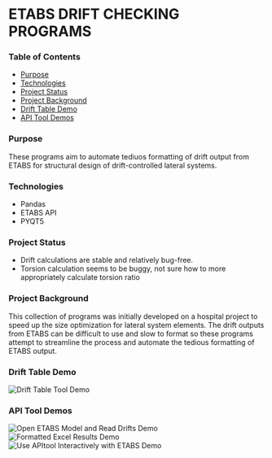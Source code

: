 # ETABS DRIFT CHECKING PROGRAMS

### Table of Contents
* [Purpose](#purpose)
* [Technologies](#technologies)
* [Project Status](#project-status)
* [Project Background](#project-background)
* [Drift Table Demo](#table-demo)
* [API Tool Demos](#API-demo)


### Purpose
These programs aim to automate tediuos formatting of drift output from ETABS for structural design of drift-controlled lateral systems.

### Technologies
 - Pandas
 - ETABS API
 - PYQT5

### Project Status
 - Drift calculations are stable and relatively bug-free. 
 - Torsion calculation seems to be buggy, not sure how to more appropriately calculate torsion ratio

### Project Background
This collection of programs was initially developed on a hospital project to speed up the size optimization for lateral system elements. The drift outputs from ETABS can be difficult to use and slow to format so these programs attempt to streamline the process and automate the tedious formatting of ETABS output.

### Drift Table Demo
![Drift Table Tool Demo](demos/driftTable_demo.gif)


### API Tool Demos
![Open ETABS Model and Read Drifts Demo](demos/APItool_open_read_demo.gif) <br />
![Formatted Excel Results Demo](demos/APItool_excelResults_demo.gif) <br />
![Use APItool Interactively with ETABS Demo](demos/APItool_interactiveUse_demo.gif)
